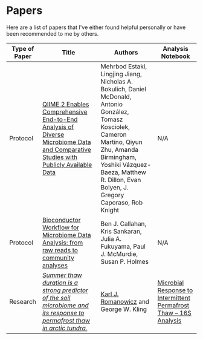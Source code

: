 # Papers

Here are a list of papers that I've either found helpful personally or have been recommended to me by others.

| Type of Paper | Title | Authors | Analysis Notebook |
|---------------|-------|---------|-------------------|
| Protocol | [QIIME 2 Enables Comprehensive End-to-End Analysis of Diverse Microbiome Data and Comparative Studies with Publicly Available Data](https://currentprotocols.onlinelibrary.wiley.com/doi/10.1002/cpbi.100) | Mehrbod Estaki,  Lingjing Jiang,  Nicholas A. Bokulich,  Daniel McDonald,  Antonio González,  Tomasz Kosciolek,  Cameron Martino,  Qiyun Zhu,  Amanda Birmingham,  Yoshiki Vázquez-Baeza,  Matthew R. Dillon,  Evan Bolyen,  J. Gregory Caporaso,  Rob Knight                              | N/A |
| Protocol | [Bioconductor Workflow for Microbiome Data Analysis: from raw reads to community analyses](https://f1000research.com/articles/5-1492/v2) | Ben J. Callahan, Kris Sankaran, Julia A. Fukuyama, Paul J. McMurdie, Susan P. Holmes                            | N/A |
| Research | [*Summer thaw duration is a strong predictor of the soil microbiome and its response to permafrost thaw in arctic tundra.*](https://www.ncbi.nlm.nih.gov/pmc/articles/PMC10092252/)           | [Karl J. Romanowicz](https://github.com/kromanowicz?tab=repositories) and George W. Kling | [Microbial Response to Intermittent Permafrost Thaw – 16S Analysis](https://rpubs.com/kjromano/AnnualThaw_16S_SILVA_Analysis) |

